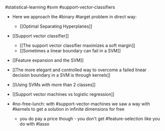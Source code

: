 #statistical-learning #svm #support-vector-classifiers 

- Here we approach the #binary #target problem in direct way:
	- [[Optimal Separating Hyperplanes]]
- [[Support vector classifier]]
	- [[The support vector classifier maximizes a soft margin]]
	- [[Sometimes a linear boundary can fail in a SVM]]
- [[Feature expansion and the SVM]]
- [[The more elegant and controlled way to overcome a failed linear decision boundary in a SVM is through kernels]]
- [[Using SVMs with more than 2 classes]]
- [[Support vector machines vs logistic regression]]

- #no-free-lunch: with #support-vector-machines we saw a way with #kernels to get a solution in infinite dimensions for free
	- you do pay a price though - you don't get #feature-selection like you do with #lasso 